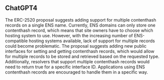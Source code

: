 ## ChatGPT4

The ERC-2520 proposal suggests adding support for multiple contenthash records on a single ENS name. Currently, ENS domains can only store one contenthash record, which means that site owners have to choose which hosting system to use. However, with the increasing number of ENS-compatible hosting systems available, lack of support for multiple records could become problematic. The proposal suggests adding new public interfaces for setting and getting contenthash records, which would allow for multiple records to be stored and retrieved based on the requested type. Additionally, resolvers that support multiple contenthash records would need to return true for a specific interface ID. Applications using ENS contenthash records are encouraged to handle them in a specific way.
